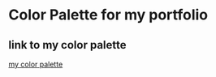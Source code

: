 # Color Palette for my portfolio 

## link to my color palette

[my color palette](https://colors.dopely.top/palettes/oZqy8QL4UFm)

